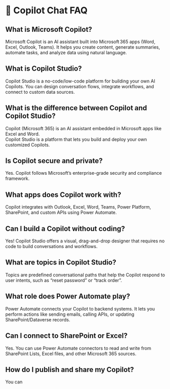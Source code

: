 # 🤖 Copilot Chat FAQ

## What is Microsoft Copilot?
Microsoft Copilot is an AI assistant built into Microsoft 365 apps (Word, Excel, Outlook, Teams). It helps you create content, generate summaries, automate tasks, and analyze data using natural language.

## What is Copilot Studio?
Copilot Studio is a no-code/low-code platform for building your own AI Copilots. You can design conversation flows, integrate workflows, and connect to custom data sources.

## What is the difference between Copilot and Copilot Studio?
Copilot (Microsoft 365) is an AI assistant embedded in Microsoft apps like Excel and Word.  
Copilot Studio is a platform that lets you build and deploy your own customized Copilots.

## Is Copilot secure and private?
Yes. Copilot follows Microsoft’s enterprise-grade security and compliance framework.

## What apps does Copilot work with?
Copilot integrates with Outlook, Excel, Word, Teams, Power Platform, SharePoint, and custom APIs using Power Automate.

## Can I build a Copilot without coding?
Yes! Copilot Studio offers a visual, drag-and-drop designer that requires no code to build conversations and workflows.

## What are topics in Copilot Studio?
Topics are predefined conversational paths that help the Copilot respond to user intents, such as “reset password” or “track order”.

## What role does Power Automate play?
Power Automate connects your Copilot to backend systems. It lets you perform actions like sending emails, calling APIs, or updating SharePoint/Dataverse records.

## Can I connect to SharePoint or Excel?
Yes. You can use Power Automate connectors to read and write from SharePoint Lists, Excel files, and other Microsoft 365 sources.

## How do I publish and share my Copilot?
You can

